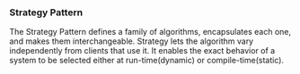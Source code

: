 ### Strategy Pattern   
The Strategy Pattern defines a family of algorithms, encapsulates each one, and makes them interchangeable. Strategy 
lets the algorithm vary independently from clients that use it. It enables the exact behavior of a system to be selected 
either at run-time(dynamic) or compile-time(static).